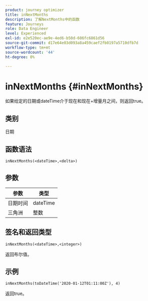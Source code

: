 ```yaml
---
product: journey optimizer
title: inNextMonths
description: 了解NextMonths中的函数
feature: Journeys
role: Data Engineer
level: Experienced
exl-id: e2e520ec-ae9e-4ed6-b50d-606fc6861d56
source-git-commit: d17e64e03d093a8a459caef2fb0197a5710dfb7d
workflow-type: tm+mt
source-wordcount: '44'
ht-degree: 0%

---
```


# inNextMonths {#inNextMonths}

如果给定的日期或dateTime介于现在和现在+增量月之间，则返回true。

## 类别

日期

## 函数语法

`inNextMonths(<dateTime>,<delta>)`

## 参数

| 参数 | 类型 |
|-----------|------------------|
| 日期时间 | dateTime |
| 三角洲 | 整数 |

## 签名和返回类型

`inNextMonths(<dateTime>,<integer>)`

返回布尔值。

## 示例

`inNextMonths(toDateTime('2020-01-12T01:11:00Z'), 4)`

返回true。
